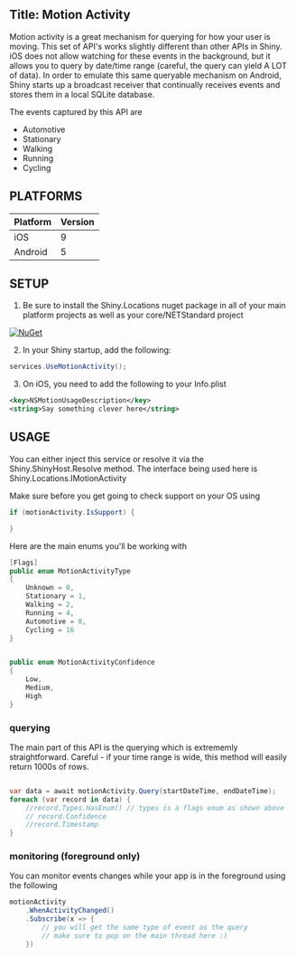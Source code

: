 Title: Motion Activity
---
Motion activity is a great mechanism for querying for how your user is moving.  This set of API's works slightly different than other APIs in Shiny.  iOS does not allow watching for these events in the background, but it allows you to query by date/time range (careful, the query can yield A LOT of data).  In order to emulate this same queryable mechanism on Android, Shiny starts up a broadcast receiver that continually receives events and stores them in a local SQLite database.

The events captured by this API are
* Automotive
* Stationary
* Walking
* Running
* Cycling


## PLATFORMS

|Platform|Version|
|--------|-------|
|iOS|9|
|Android|5|

## SETUP

1. Be sure to install the Shiny.Locations nuget package in all of your main platform projects as well as your core/NETStandard project

[![NuGet](https://img.shields.io/nuget/v/Shiny.Locations.svg?maxAge=2592000)](https://www.nuget.org/packages/Shiny.Locations/)

2. In your Shiny startup, add the following:

```csharp
services.UseMotionActivity();
```

3. On iOS, you need to add the following to your Info.plist

```xml
<key>NSMotionUsageDescription</key>
<string>Say something clever here</string>
```

## USAGE

You can either inject this service or resolve it via the Shiny.ShinyHost.Resolve method.  The interface being used here is Shiny.Locations.IMotionActivity

Make sure before you get going to check support on your OS using 

```csharp
if (motionActivity.IsSupport) {

}
```

Here are the main enums you'll be working with
```csharp
[Flags]
public enum MotionActivityType
{
    Unknown = 0,
    Stationary = 1,
    Walking = 2,
    Running = 4,
    Automotive = 8,
    Cycling = 16
}


public enum MotionActivityConfidence
{
    Low,
    Medium,
    High
}

```

### querying

The main part of this API is the querying which is extrememly straightforward.  Careful - if your time range is wide, this method will easily return 1000s of rows.

```csharp

var data = await motionActivity.Query(startDateTime, endDateTime);
foreach (var record in data) {
    //record.Types.HasEnum() // types is a flags enum as shown above
    // record.Confidence
    //record.Timestamp
}
```

### monitoring (foreground only)

You can monitor events changes while your app is in the foreground using the following

```csharp
motionActivity
    .WhenActivityChanged()
    .Subscribe(x => {
        // you will get the same type of event as the query
        // make sure to pop on the main thread here :)
    })
```